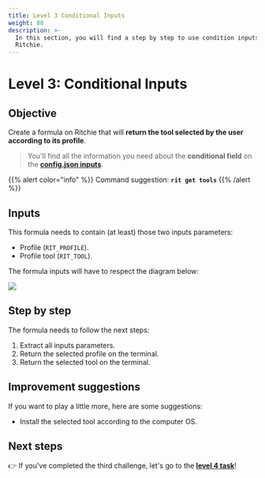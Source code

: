 ```yaml
---
title: Level 3 Conditional Inputs
weight: 88
description: >-
  In this section, you will find a step by step to use condition inputs on
  Ritchie.
---
```


# Level 3: Conditional Inputs

## Objective

Create a formula on Ritchie that will **return the tool selected by the user according to its profile**.

> You'll find all the information you need about the **conditional field** on the [**config.json inputs**](/docs-ritchie/how-to/formulas/configure-inputs/).

{{% alert color="info" %}}
Command suggestion: **`rit get tools`**
{{% /alert %}}

## Inputs

This formula needs to contain \(at least\) those two inputs parameters:

* Profile \(`RIT_PROFILE`\). 
* Profile tool \(`RIT_TOOL`\).

The formula inputs will have to respect the diagram below:

![](/ritchie-conditional-inputs.png)

## Step by step

The formula needs to follow the next steps:

1. Extract all inputs parameters. 
2. Return the selected profile on the terminal. 
3. Return the selected tool on the terminal.

## Improvement suggestions

 If you want to play a little more, here are some suggestions:

* Install the selected tool according to the computer OS.

## Next steps 

👉 If you've completed the third challenge, let's go to the [**level 4 task**](/docs-ritchie/challenges/level-4-aggregation/)!
